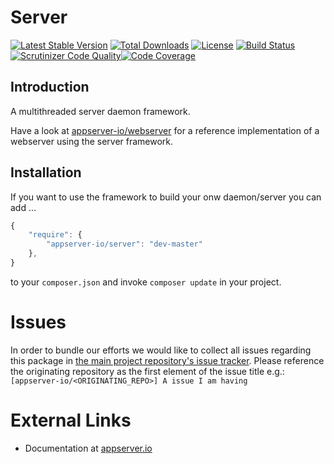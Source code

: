 # Server

[![Latest Stable Version](https://poser.pugx.org/appserver-io/server/v/stable.png)](https://packagist.org/packages/appserver-io/server) [![Total Downloads](https://poser.pugx.org/appserver-io/server/downloads.png)](https://packagist.org/packages/appserver-io/server) [![License](https://poser.pugx.org/appserver-io/server/license.png)](https://packagist.org/packages/appserver-io/server) [![Build Status](https://travis-ci.org/appserver-io/server.png)](https://travis-ci.org/appserver-io/server)[![Scrutinizer Code Quality](https://scrutinizer-ci.com/g/appserver-io/server/badges/quality-score.png?b=master)](https://scrutinizer-ci.com/g/appserver-io/server/?branch=master)[![Code Coverage](https://scrutinizer-ci.com/g/appserver-io/server/badges/coverage.png?b=master)](https://scrutinizer-ci.com/g/appserver-io/server/?branch=master)

## Introduction

A multithreaded server daemon framework.

Have a look at [appserver-io/webserver](<https://github.com/appserver-io/webserver>) for a reference implementation of a webserver using the server framework.

## Installation

If you want to use the framework to build your onw daemon/server you can add ...

```javascript
{
    "require": {
        "appserver-io/server": "dev-master"
    },
}
```

to your ```composer.json``` and invoke ```composer update``` in your project.

# Issues
In order to bundle our efforts we would like to collect all issues regarding this package in [the main project repository's issue tracker](https://github.com/appserver-io/appserver/issues).
Please reference the originating repository as the first element of the issue title e.g.:
`[appserver-io/<ORIGINATING_REPO>] A issue I am having`

# External Links

* Documentation at [appserver.io](http://docs.appserver.io)
